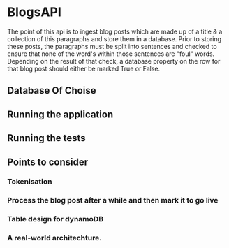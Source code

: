 
# BlogsAPI

The point of this api is to ingest blog posts which are made up of a title & a collection of this paragraphs and store them in a database. Prior to storing these posts, the paragraphs must be split into sentences and checked to ensure that none of the word's within those sentences are "foul" words. Depending on the result of that check, a database property on the row for that blog post should either be marked True or False.

## Database Of Choise
## Running the application
## Running the tests

## Points to consider
### Tokenisation
### Process the blog post after a while and then mark it to go live
### Table design for dynamoDB
### A real-world architechture.
